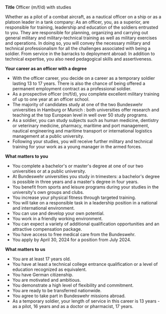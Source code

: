 **Title**
Officer (m/f/d) with studies

Whether as a pilot of a combat aircraft, as a nautical officer on a ship or as a platoon leader in a tank company: As an officer, you, as a superior, are responsible for training, leadership and education of the soldiers entrusted to you. They are responsible for planning, organizing and carrying out general military and military-technical training as well as military exercises and operations. In doing so, you will convey the necessary military and technical professionalism for all the challenges associated with being a soldier. From service in the barracks to deployment abroad: In addition to technical expertise, you also need pedagogical skills and assertiveness.

**Your career as an officer with a degree**

-	With the officer career, you decide on a career as a temporary soldier lasting 13 to 17 years. There is also the chance of being offered a permanent employment contract as a professional soldier.
-	As a prospective officer (m/f/d), you complete excellent military training of up to one year at an officer school.
-	The majority of candidates study at one of the two Bundeswehr universities in Hamburg or Munich : both universities offer research and teaching at the top European level in well over 50 study programs.
-	As a soldier, you can study subjects such as human medicine, dentistry or veterinary medicine, pharmacy, maritime and port management, nautical engineering and maritime transport or international logistics management at a public university.
-	Following your studies, you will receive further military and technical training for your work as a young manager in the armed forces.

**What matters to you**

-	You complete a bachelor's or master's degree at one of our two universities or at a public university.
-	At Bundeswehr universities you study in trimesters: a bachelor's degree is possible in three years and a master's degree in four years.
-	You benefit from sports and leisure programs during your studies in the university's own groups and clubs.
-	You increase your physical fitness through targeted training.
-	You will take on a responsible task in a leadership position in a national and international environment.
-	You can use and develop your own potential.
-	You work in a friendly working environment.
-	You can expect a variety of additional qualification opportunities and an attractive compensation package.
-	You have access to free medical care from the Bundeswehr.
-	You apply by April 30, 2024 for a position from July 2024.

**What matters to us**

-	You are at least 17 years old.
-	You have at least a technical college entrance qualification or a level of education recognized as equivalent.
-	You have German citizenship.
-	You are motivated and ambitious.
-	You demonstrate a high level of flexibility and commitment.
-	You are ready to be transferred nationwide.
-	You agree to take part in Bundeswehr missions abroad.
-	As a temporary soldier, your length of service in this career is 13 years - as a pilot, 16 years and as a doctor or pharmacist, 17 years.

